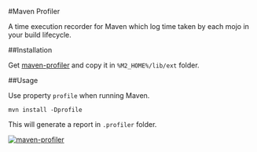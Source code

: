 #Maven Profiler

A time execution recorder for Maven which log time taken by each mojo in your build lifecycle.

##Installation

Get [maven-profiler](http://dl.bintray.com/jcgay/maven/com/github/jcgay/maven/maven-profiler/1.0/maven-profiler-1.O.jar) and copy it in `%M2_HOME%/lib/ext` folder.

##Usage

Use property `profile` when running Maven.

	mvn install -Dprofile
	
This will generate a report in `.profiler` folder.

[![maven-profiler](http://jeanchristophegay.com/images/maven-profiler-resize.png)](http://jeanchristophegay.com/images/maven-profiler.png)
